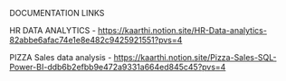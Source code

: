 DOCUMENTATION LINKS

HR DATA ANALYTICS - https://kaarthi.notion.site/HR-Data-analytics-82abbe6afac74e1e8e482c9425921551?pvs=4

PIZZA Sales data analysis - https://kaarthi.notion.site/Pizza-Sales-SQL-Power-BI-ddb6b2efbb9e472a9331a664ed845c45?pvs=4

